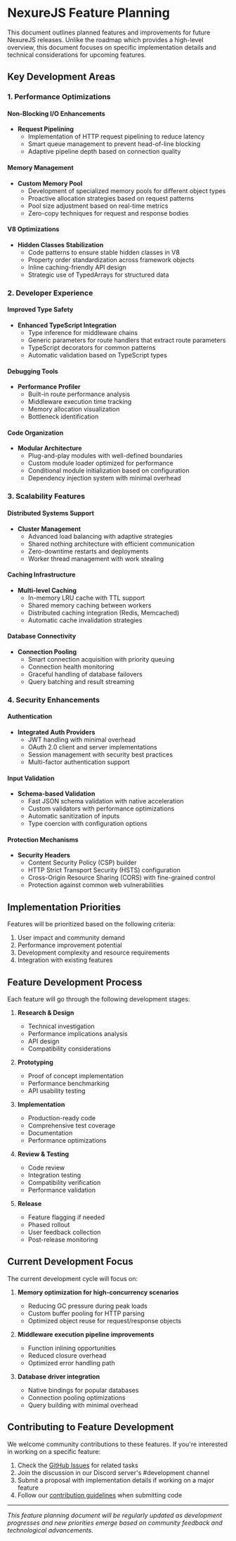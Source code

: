 # NexureJS Feature Planning

This document outlines planned features and improvements for future NexureJS releases. Unlike the roadmap which provides a high-level overview, this document focuses on specific implementation details and technical considerations for upcoming features.

## Key Development Areas

### 1. Performance Optimizations

#### Non-Blocking I/O Enhancements
- **Request Pipelining**
  - Implementation of HTTP request pipelining to reduce latency
  - Smart queue management to prevent head-of-line blocking
  - Adaptive pipeline depth based on connection quality

#### Memory Management
- **Custom Memory Pool**
  - Development of specialized memory pools for different object types
  - Proactive allocation strategies based on request patterns
  - Pool size adjustment based on real-time metrics
  - Zero-copy techniques for request and response bodies

#### V8 Optimizations
- **Hidden Classes Stabilization**
  - Code patterns to ensure stable hidden classes in V8
  - Property order standardization across framework objects
  - Inline caching-friendly API design
  - Strategic use of TypedArrays for structured data

### 2. Developer Experience

#### Improved Type Safety
- **Enhanced TypeScript Integration**
  - Type inference for middleware chains
  - Generic parameters for route handlers that extract route parameters
  - TypeScript decorators for common patterns
  - Automatic validation based on TypeScript types

#### Debugging Tools
- **Performance Profiler**
  - Built-in route performance analysis
  - Middleware execution time tracking
  - Memory allocation visualization
  - Bottleneck identification

#### Code Organization
- **Modular Architecture**
  - Plug-and-play modules with well-defined boundaries
  - Custom module loader optimized for performance
  - Conditional module initialization based on configuration
  - Dependency injection system with minimal overhead

### 3. Scalability Features

#### Distributed Systems Support
- **Cluster Management**
  - Advanced load balancing with adaptive strategies
  - Shared nothing architecture with efficient communication
  - Zero-downtime restarts and deployments
  - Worker thread management with work stealing

#### Caching Infrastructure
- **Multi-level Caching**
  - In-memory LRU cache with TTL support
  - Shared memory caching between workers
  - Distributed caching integration (Redis, Memcached)
  - Automatic cache invalidation strategies

#### Database Connectivity
- **Connection Pooling**
  - Smart connection acquisition with priority queuing
  - Connection health monitoring
  - Graceful handling of database failovers
  - Query batching and result streaming

### 4. Security Enhancements

#### Authentication
- **Integrated Auth Providers**
  - JWT handling with minimal overhead
  - OAuth 2.0 client and server implementations
  - Session management with security best practices
  - Multi-factor authentication support

#### Input Validation
- **Schema-based Validation**
  - Fast JSON schema validation with native acceleration
  - Custom validators with performance optimizations
  - Automatic sanitization of inputs
  - Type coercion with configuration options

#### Protection Mechanisms
- **Security Headers**
  - Content Security Policy (CSP) builder
  - HTTP Strict Transport Security (HSTS) configuration
  - Cross-Origin Resource Sharing (CORS) with fine-grained control
  - Protection against common web vulnerabilities

## Implementation Priorities

Features will be prioritized based on the following criteria:
1. User impact and community demand
2. Performance improvement potential
3. Development complexity and resource requirements
4. Integration with existing features

## Feature Development Process

Each feature will go through the following development stages:

1. **Research & Design**
   - Technical investigation
   - Performance implications analysis
   - API design
   - Compatibility considerations

2. **Prototyping**
   - Proof of concept implementation
   - Performance benchmarking
   - API usability testing

3. **Implementation**
   - Production-ready code
   - Comprehensive test coverage
   - Documentation
   - Performance optimizations

4. **Review & Testing**
   - Code review
   - Integration testing
   - Compatibility verification
   - Performance validation

5. **Release**
   - Feature flagging if needed
   - Phased rollout
   - User feedback collection
   - Post-release monitoring

## Current Development Focus

The current development cycle will focus on:

1. **Memory optimization for high-concurrency scenarios**
   - Reducing GC pressure during peak loads
   - Custom buffer pooling for HTTP parsing
   - Optimized object reuse for request/response objects

2. **Middleware execution pipeline improvements**
   - Function inlining opportunities
   - Reduced closure overhead
   - Optimized error handling path

3. **Database driver integration**
   - Native bindings for popular databases
   - Connection pooling optimizations
   - Query building with minimal overhead

## Contributing to Feature Development

We welcome community contributions to these features. If you're interested in working on a specific feature:

1. Check the [GitHub Issues](https://github.com/nexurejs/nexurejs/issues) for related tasks
2. Join the discussion in our Discord server's #development channel
3. Submit a proposal with implementation details if working on a major feature
4. Follow our [contribution guidelines](./CONTRIBUTING.md) when submitting code

---

*This feature planning document will be regularly updated as development progresses and new priorities emerge based on community feedback and technological advancements.*
